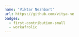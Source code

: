 ```yaml
---
name: 'Viktar Nezhbart'
url: https://github.com/vitya-ne
badges:
  - first-contribution-small
  - workafrolic
---
```

